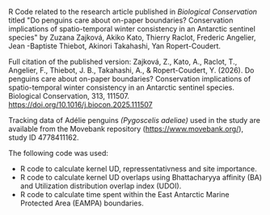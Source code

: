 R Code related to the research article published in *Biological Conservation* titled "Do penguins care about on-paper boundaries? Conservation implications of spatio-temporal winter consistency in an Antarctic sentinel species" by Zuzana Zajková, Akiko Kato, Thierry Raclot, Frederic Angelier, Jean -Baptiste Thiebot, Akinori Takahashi, Yan Ropert-Coudert.

Full citation of the published version:
Zajková, Z., Kato, A., Raclot, T., Angelier, F., Thiebot, J. B., Takahashi, A., & Ropert-Coudert, Y. (2026). Do penguins care about on-paper boundaries? Conservation implications of spatio-temporal winter consistency in an Antarctic sentinel species. Biological Conservation, 313, 111507. 
https://doi.org/10.1016/j.biocon.2025.111507

Tracking data of Adélie penguins *(Pygoscelis adeliae)* used in the study are available from the Movebank repository (https://www.movebank.org/), study ID 4778411162.

The following code was used:
- R code to calculate kernel UD, repressentativness and site importance.
- R code to calculate kernel UD overlaps using Bhattacharyya affinity (BA) and Utilization distribution overlap index (UDOI).
- R code to calculate time spent within the East Antarctic Marine Protected Area (EAMPA) boundaries.
